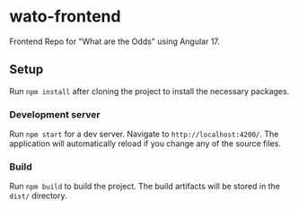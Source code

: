 # wato-frontend
Frontend Repo for "What are the Odds" using Angular 17.

## Setup
Run `npm install` after cloning the project to install the necessary packages.

### Development server

Run `npm start` for a dev server. Navigate to `http://localhost:4200/`. The application will automatically reload if you change any of the source files.

### Build

Run `npm build` to build the project. The build artifacts will be stored in the `dist/` directory.
